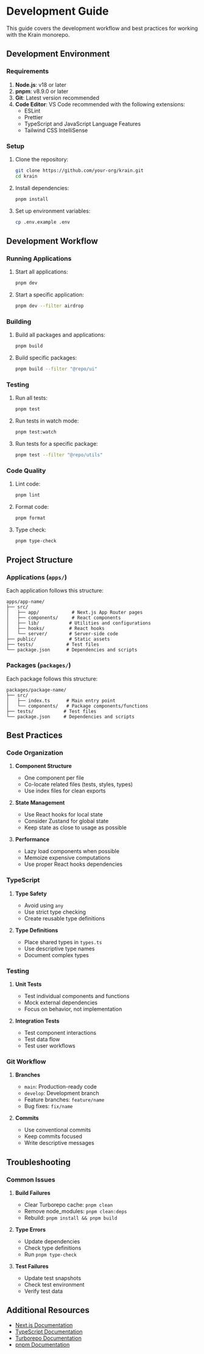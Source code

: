 # Development Guide

This guide covers the development workflow and best practices for working with the Krain monorepo.

## Development Environment

### Requirements

1. **Node.js**: v18 or later
2. **pnpm**: v8.9.0 or later
3. **Git**: Latest version recommended
4. **Code Editor**: VS Code recommended with the following extensions:
   - ESLint
   - Prettier
   - TypeScript and JavaScript Language Features
   - Tailwind CSS IntelliSense

### Setup

1. Clone the repository:
   ```bash
   git clone https://github.com/your-org/krain.git
   cd krain
   ```

2. Install dependencies:
   ```bash
   pnpm install
   ```

3. Set up environment variables:
   ```bash
   cp .env.example .env
   ```

## Development Workflow

### Running Applications

1. Start all applications:
   ```bash
   pnpm dev
   ```

2. Start a specific application:
   ```bash
   pnpm dev --filter airdrop
   ```

### Building

1. Build all packages and applications:
   ```bash
   pnpm build
   ```

2. Build specific packages:
   ```bash
   pnpm build --filter "@repo/ui"
   ```

### Testing

1. Run all tests:
   ```bash
   pnpm test
   ```

2. Run tests in watch mode:
   ```bash
   pnpm test:watch
   ```

3. Run tests for a specific package:
   ```bash
   pnpm test --filter "@repo/utils"
   ```

### Code Quality

1. Lint code:
   ```bash
   pnpm lint
   ```

2. Format code:
   ```bash
   pnpm format
   ```

3. Type check:
   ```bash
   pnpm type-check
   ```

## Project Structure

### Applications (`apps/`)

Each application follows this structure:
```
apps/app-name/
├── src/
│   ├── app/            # Next.js App Router pages
│   ├── components/     # React components
│   ├── lib/           # Utilities and configurations
│   ├── hooks/         # React hooks
│   └── server/        # Server-side code
├── public/            # Static assets
├── tests/            # Test files
└── package.json      # Dependencies and scripts
```

### Packages (`packages/`)

Each package follows this structure:
```
packages/package-name/
├── src/
│   ├── index.ts      # Main entry point
│   └── components/   # Package components/functions
├── tests/           # Test files
└── package.json     # Dependencies and scripts
```

## Best Practices

### Code Organization

1. **Component Structure**
   - One component per file
   - Co-locate related files (tests, styles, types)
   - Use index files for clean exports

2. **State Management**
   - Use React hooks for local state
   - Consider Zustand for global state
   - Keep state as close to usage as possible

3. **Performance**
   - Lazy load components when possible
   - Memoize expensive computations
   - Use proper React hooks dependencies

### TypeScript

1. **Type Safety**
   - Avoid using `any`
   - Use strict type checking
   - Create reusable type definitions

2. **Type Definitions**
   - Place shared types in `types.ts`
   - Use descriptive type names
   - Document complex types

### Testing

1. **Unit Tests**
   - Test individual components and functions
   - Mock external dependencies
   - Focus on behavior, not implementation

2. **Integration Tests**
   - Test component interactions
   - Test data flow
   - Test user workflows

### Git Workflow

1. **Branches**
   - `main`: Production-ready code
   - `develop`: Development branch
   - Feature branches: `feature/name`
   - Bug fixes: `fix/name`

2. **Commits**
   - Use conventional commits
   - Keep commits focused
   - Write descriptive messages

## Troubleshooting

### Common Issues

1. **Build Failures**
   - Clear Turborepo cache: `pnpm clean`
   - Remove node_modules: `pnpm clean:deps`
   - Rebuild: `pnpm install && pnpm build`

2. **Type Errors**
   - Update dependencies
   - Check type definitions
   - Run `pnpm type-check`

3. **Test Failures**
   - Update test snapshots
   - Check test environment
   - Verify test data

## Additional Resources

- [Next.js Documentation](https://nextjs.org/docs)
- [TypeScript Documentation](https://www.typescriptlang.org/docs)
- [Turborepo Documentation](https://turbo.build/repo/docs)
- [pnpm Documentation](https://pnpm.io/motivation) 